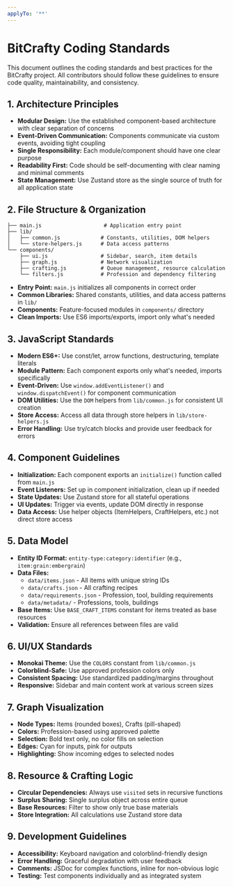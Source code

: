 ```yaml
---
applyTo: '**'
---
```


# BitCrafty Coding Standards

This document outlines the coding standards and best practices for the BitCrafty project. All contributors should follow these guidelines to ensure code quality, maintainability, and consistency.

## 1. Architecture Principles
- **Modular Design:** Use the established component-based architecture with clear separation of concerns
- **Event-Driven Communication:** Components communicate via custom events, avoiding tight coupling
- **Single Responsibility:** Each module/component should have one clear purpose
- **Readability First:** Code should be self-documenting with clear naming and minimal comments
- **State Management:** Use Zustand store as the single source of truth for all application state

## 2. File Structure & Organization
```
├── main.js                    # Application entry point
├── lib/
│   ├── common.js             # Constants, utilities, DOM helpers
│   └── store-helpers.js      # Data access patterns
└── components/
    ├── ui.js                 # Sidebar, search, item details
    ├── graph.js              # Network visualization
    ├── crafting.js           # Queue management, resource calculation
    └── filters.js            # Profession and dependency filtering
```

- **Entry Point:** `main.js` initializes all components in correct order
- **Common Libraries:** Shared constants, utilities, and data access patterns in `lib/`
- **Components:** Feature-focused modules in `components/` directory
- **Clean Imports:** Use ES6 imports/exports, import only what's needed

## 3. JavaScript Standards
- **Modern ES6+:** Use const/let, arrow functions, destructuring, template literals
- **Module Pattern:** Each component exports only what's needed, imports specifically
- **Event-Driven:** Use `window.addEventListener()` and `window.dispatchEvent()` for component communication
- **DOM Utilities:** Use the `DOM` helpers from `lib/common.js` for consistent UI creation
- **Store Access:** Access all data through store helpers in `lib/store-helpers.js`
- **Error Handling:** Use try/catch blocks and provide user feedback for errors

## 4. Component Guidelines
- **Initialization:** Each component exports an `initialize()` function called from `main.js`
- **Event Listeners:** Set up in component initialization, clean up if needed
- **State Updates:** Use Zustand store for all stateful operations
- **UI Updates:** Trigger via events, update DOM directly in response
- **Data Access:** Use helper objects (ItemHelpers, CraftHelpers, etc.) not direct store access

## 5. Data Model
- **Entity ID Format:** `entity-type:category:identifier` (e.g., `item:grain:embergrain`)
- **Data Files:**
  - `data/items.json` - All items with unique string IDs
  - `data/crafts.json` - All crafting recipes
  - `data/requirements.json` - Profession, tool, building requirements
  - `data/metadata/` - Professions, tools, buildings
- **Base Items:** Use `BASE_CRAFT_ITEMS` constant for items treated as base resources
- **Validation:** Ensure all references between files are valid

## 6. UI/UX Standards
- **Monokai Theme:** Use the `COLORS` constant from `lib/common.js`
- **Colorblind-Safe:** Use approved profession colors only
- **Consistent Spacing:** Use standardized padding/margins throughout
- **Responsive:** Sidebar and main content work at various screen sizes

## 7. Graph Visualization
- **Node Types:** Items (rounded boxes), Crafts (pill-shaped)
- **Colors:** Profession-based using approved palette
- **Selection:** Bold text only, no color fills on selection
- **Edges:** Cyan for inputs, pink for outputs
- **Highlighting:** Show incoming edges to selected nodes

## 8. Resource & Crafting Logic
- **Circular Dependencies:** Always use `visited` sets in recursive functions
- **Surplus Sharing:** Single surplus object across entire queue
- **Base Resources:** Filter to show only true base materials
- **Store Integration:** All calculations use Zustand store data

## 9. Development Guidelines
- **Accessibility:** Keyboard navigation and colorblind-friendly design
- **Error Handling:** Graceful degradation with user feedback
- **Comments:** JSDoc for complex functions, inline for non-obvious logic
- **Testing:** Test components individually and as integrated system

